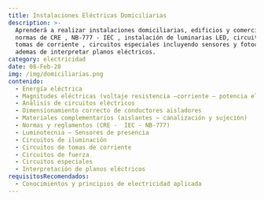 ```yaml
---
title: Instalaciones Eléctricas Domiciliarias
description: >-
  Aprenderá a realizar instalaciones domiciliarias, edificios y comerciales bajo
  normas de CRE , NB-777 - IEC , instalación de luminarias LED, circuitos de
  tomas de corriente , circuitos especiales incluyendo sensores y fotocelulas,
  ademas de interpretar planos eléctricos.
category: electricidad
date: 08-Feb-20
img: /img/domiciliarias.png
contenido:
  - Energía eléctrica
  - Magnitudes eléctricas (voltaje resistencia –corriente – potencia eléctrica)
  - Análisis de circuitos eléctricos
  - Dimensionamiento correcto de conductores aisladores
  - Materiales complementarios (aislantes – canalización y sujeción)
  - Normas y reglamentos (CRE -  IEC - NB-777)
  - Luminotecnia – Sensores de presencia
  - Circuitos de iluminación
  - Circuitos de tomas de corriente
  - Circuitos de fuerza
  - Circuitos especiales
  - Interpretación de planos eléctricos
requisitosRecomendados:
  - Conocimientos y principios de electricidad aplicada
---
```


